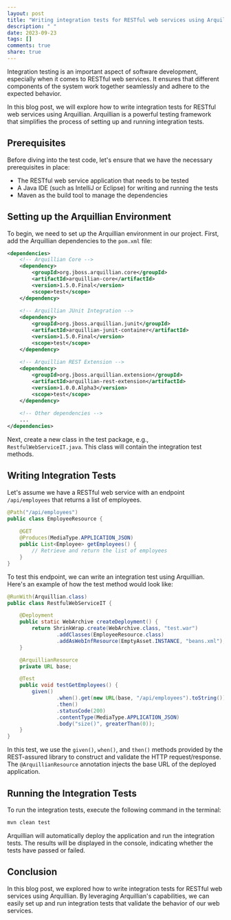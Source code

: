 ```yaml
---
layout: post
title: "Writing integration tests for RESTful web services using Arquillian"
description: " "
date: 2023-09-23
tags: []
comments: true
share: true
---
```


Integration testing is an important aspect of software development, especially when it comes to RESTful web services. It ensures that different components of the system work together seamlessly and adhere to the expected behavior.

In this blog post, we will explore how to write integration tests for RESTful web services using Arquillian. Arquillian is a powerful testing framework that simplifies the process of setting up and running integration tests.

## Prerequisites
Before diving into the test code, let's ensure that we have the necessary prerequisites in place:

- The RESTful web service application that needs to be tested
- A Java IDE (such as IntelliJ or Eclipse) for writing and running the tests
- Maven as the build tool to manage the dependencies

## Setting up the Arquillian Environment
To begin, we need to set up the Arquillian environment in our project. First, add the Arquillian dependencies to the `pom.xml` file:

```xml
<dependencies>
    <!-- Arquillian Core -->
    <dependency>
        <groupId>org.jboss.arquillian.core</groupId>
        <artifactId>arquillian-core</artifactId>
        <version>1.5.0.Final</version>
        <scope>test</scope>
    </dependency>
   
    <!-- Arquillian JUnit Integration -->
    <dependency>
        <groupId>org.jboss.arquillian.junit</groupId>
        <artifactId>arquillian-junit-container</artifactId>
        <version>1.5.0.Final</version>
        <scope>test</scope>
    </dependency>
   
    <!-- Arquillian REST Extension -->
    <dependency>
        <groupId>org.jboss.arquillian.extension</groupId>
        <artifactId>arquillian-rest-extension</artifactId>
        <version>1.0.0.Alpha3</version>
        <scope>test</scope>
    </dependency>
   
    <!-- Other dependencies -->
    ...
</dependencies>
```

Next, create a new class in the test package, e.g., `RestfulWebServiceIT.java`. This class will contain the integration test methods.

## Writing Integration Tests
Let's assume we have a RESTful web service with an endpoint `/api/employees` that returns a list of employees.

```java
@Path("/api/employees")
public class EmployeeResource {
   
    @GET
    @Produces(MediaType.APPLICATION_JSON)
    public List<Employee> getEmployees() {
        // Retrieve and return the list of employees
    }
}
```

To test this endpoint, we can write an integration test using Arquillian. Here's an example of how the test method would look like:

```java
@RunWith(Arquillian.class)
public class RestfulWebServiceIT {

    @Deployment
    public static WebArchive createDeployment() {
        return ShrinkWrap.create(WebArchive.class, "test.war")
                .addClasses(EmployeeResource.class)
                .addAsWebInfResource(EmptyAsset.INSTANCE, "beans.xml");
    }

    @ArquillianResource
    private URL base;

    @Test
    public void testGetEmployees() {
        given()
                .when().get(new URL(base, "/api/employees").toString())
                .then()
                .statusCode(200)
                .contentType(MediaType.APPLICATION_JSON)
                .body("size()", greaterThan(0));
    }
}
```

In this test, we use the `given()`, `when()`, and `then()` methods provided by the REST-assured library to construct and validate the HTTP request/response. The `@ArquillianResource` annotation injects the base URL of the deployed application.

## Running the Integration Tests
To run the integration tests, execute the following command in the terminal:

```bash
mvn clean test
```

Arquillian will automatically deploy the application and run the integration tests. The results will be displayed in the console, indicating whether the tests have passed or failed.

## Conclusion
In this blog post, we explored how to write integration tests for RESTful web services using Arquillian. By leveraging Arquillian's capabilities, we can easily set up and run integration tests that validate the behavior of our web services.